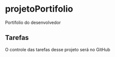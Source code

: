 # projetoPortifolio
Portifolio do desenvolvedor

## Tarefas

O controle das tarefas desse projeto será no GitHub
